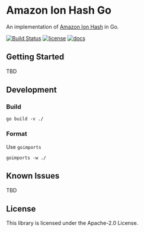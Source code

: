 # Amazon Ion Hash Go

An implementation of [Amazon Ion Hash](http://amzn.github.io/ion-hash) in Go.

[![Build Status](https://travis-ci.com/amzn/ion-hash-go.svg?branch=master)](https://travis-ci.com/amzn/ion-hash-go)
[![license](https://img.shields.io/hexpm/l/plug.svg)](https://github.com/amzn/ion-hash-go/blob/master/LICENSE)
[![docs](https://img.shields.io/badge/docs-api-green.svg?style=flat-square)](https://amzn.github.io/ion-hash-go/api)

## Getting Started

TBD

## Development

### Build 

```
go build -v ./
```

### Format 

Use `goimports` 

```
goimports -w ./
```

## Known Issues

TBD

## License

This library is licensed under the Apache-2.0 License.
